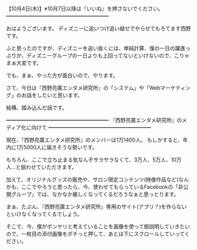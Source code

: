 【10月4日(木)】※10月7日以降は『いいね』を押さないでください。
━━━━━━━━━━━━━━━━━━━━

おはようございます。
ディズニーに追いつけ追い越せでやらせてもろてます西野です。

ふと思ったのですが、ディズニーを追い抜くには、単純計算、僕の一日の躍進っぷりが、ディズニーグループの一日よりも上回ってないといけないので、こりゃまぁ大変です。

でも、まぁ、やった方が面白いので、やります。

さて、今日は『西野亮廣エンタメ研究所』の「システム」や「Webマーケティング」のお話をしたいと思います。

結構、踏み込んだ話です。

━━━━━━━━━━━━━━━━━━━━
『西野亮廣エンタメ研究所』のメディア化に向けて
━━━━━━━━━━━━━━━━━━━━

現在、『西野亮廣エンタメ研究所』のメンバーは1万1400人。
もしかすると、年内に1万5000人に届きそうな勢いです。

もちろん、ここで立ち止まる気なんぞサラサラなくて、3万人、5万人、10万人…と狙わせていただきます。

加えて、オリジナルグッズの販売や、サロン限定コンテンツ(映像作品など)なんかも、ここでやろうと思ったら、今、使わせてもらっているFacebookの「非公開グループ」では、なかなか厳しくなってくるだろうなぁと思っとります。

まぁ、たぶん、『西野亮廣エンタメ研究所』専用のサイト(アプリ？)を作らないといけなくなってくるでしょう。

そこで、今、僕がボンヤリと考えていることを画像を使って御説明していきたいので、一枚目の添付画像をポチっと押して、あとは下にスクロールしていってください。
